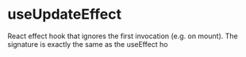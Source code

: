   
# useUpdateEffect

React effect hook that ignores the first invocation (e.g. on mount). The signature is exactly the same as the useEffect ho
 
